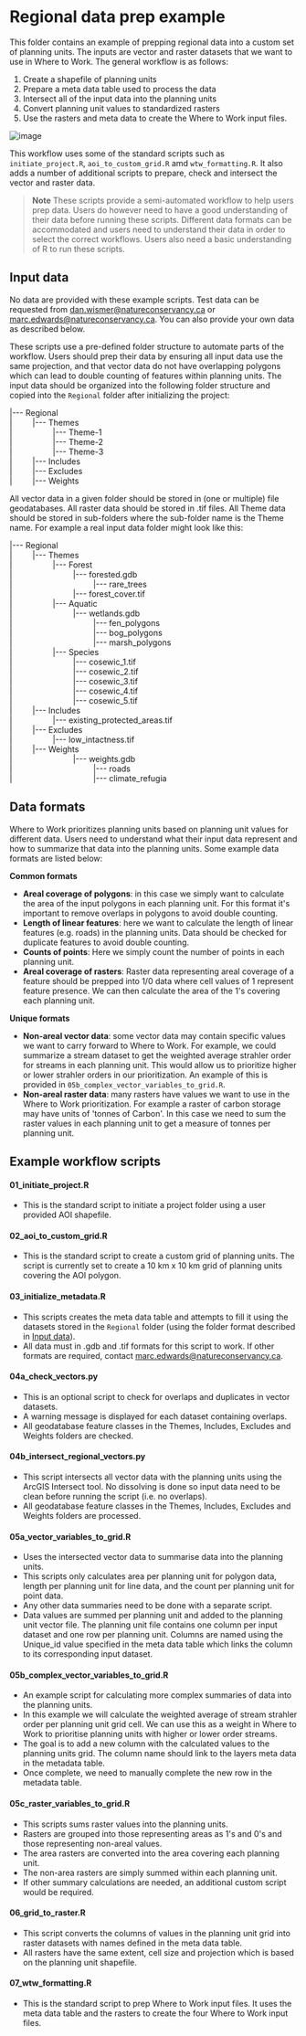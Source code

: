 # Regional data prep example

This folder contains an example of prepping regional data into a custom set of
planning units. The inputs are vector and raster datasets that we want to use
in Where to Work. The general workflow is as follows:

1. Create a shapefile of planning units
2. Prepare a meta data table used to process the data
3. Intersect all of the input data into the planning units
4. Convert planning unit values to standardized rasters
5. Use the rasters and meta data to create the Where to Work input files.

![image](https://user-images.githubusercontent.com/10728298/235233523-83cf0878-774b-4650-8c28-b36404e545dd.png)


This workflow uses some of the standard scripts such as `initiate_project.R`, 
`aoi_to_custom_grid.R` amd `wtw_formatting.R`. It also adds a number of
additional scripts to prepare, check and intersect the vector and raster
data.

> **Note** These scripts provide a semi-automated workflow to help users prep data.
Users do however need to have a good understanding of their data before
running these scripts. Different data formats can be accommodated and users
need to understand their data in order to select the correct workflows. Users
also need a basic understanding of R to run these scripts.

## Input data
No data are provided with these example scripts. Test data can be requested from
dan.wismer@natureconservancy.ca or marc.edwards@natureconservancy.ca. You can 
also provide your own data as described below.

These scripts use a pre-defined folder structure to automate parts of the
workflow. Users should prep their data by ensuring all input data use the same
projection, and that vector data do not have overlapping polygons which can
lead to double counting of features within planning units. The input data should
be organized into the following folder structure and copied into the `Regional`
folder after initializing the project:

|--- Regional <br>
|&nbsp;&nbsp;&nbsp;&nbsp;&nbsp;&nbsp;&nbsp;&nbsp;&nbsp;|--- Themes <br>
|&nbsp;&nbsp;&nbsp;&nbsp;&nbsp;&nbsp;&nbsp;&nbsp;&nbsp;&nbsp;&nbsp;&nbsp;&nbsp;&nbsp;&nbsp;&nbsp;&nbsp;&nbsp;|--- Theme-1 <br>
|&nbsp;&nbsp;&nbsp;&nbsp;&nbsp;&nbsp;&nbsp;&nbsp;&nbsp;&nbsp;&nbsp;&nbsp;&nbsp;&nbsp;&nbsp;&nbsp;&nbsp;&nbsp;|--- Theme-2 <br>
|&nbsp;&nbsp;&nbsp;&nbsp;&nbsp;&nbsp;&nbsp;&nbsp;&nbsp;&nbsp;&nbsp;&nbsp;&nbsp;&nbsp;&nbsp;&nbsp;&nbsp;&nbsp;|--- Theme-3 <br>
|&nbsp;&nbsp;&nbsp;&nbsp;&nbsp;&nbsp;&nbsp;&nbsp;&nbsp;|--- Includes <br>
|&nbsp;&nbsp;&nbsp;&nbsp;&nbsp;&nbsp;&nbsp;&nbsp;&nbsp;|--- Excludes <br>
|&nbsp;&nbsp;&nbsp;&nbsp;&nbsp;&nbsp;&nbsp;&nbsp;&nbsp;|--- Weights <br>
    

All vector data in a given folder should be stored in (one or multiple) file
geodatabases. All raster data should be stored in .tif files. All Theme data should
be stored in sub-folders where the sub-folder name is the Theme name. For 
example a real input data folder might look like this:

|--- Regional <br>
|&nbsp;&nbsp;&nbsp;&nbsp;&nbsp;&nbsp;&nbsp;&nbsp;&nbsp;|--- Themes <br>
|&nbsp;&nbsp;&nbsp;&nbsp;&nbsp;&nbsp;&nbsp;&nbsp;&nbsp;&nbsp;&nbsp;&nbsp;&nbsp;&nbsp;&nbsp;&nbsp;&nbsp;&nbsp;|--- Forest <br>
|&nbsp;&nbsp;&nbsp;&nbsp;&nbsp;&nbsp;&nbsp;&nbsp;&nbsp;&nbsp;&nbsp;&nbsp;&nbsp;&nbsp;&nbsp;&nbsp;&nbsp;&nbsp;&nbsp;&nbsp;&nbsp;&nbsp;&nbsp;&nbsp;&nbsp;&nbsp;&nbsp;|--- forested.gdb <br>
|&nbsp;&nbsp;&nbsp;&nbsp;&nbsp;&nbsp;&nbsp;&nbsp;&nbsp;&nbsp;&nbsp;&nbsp;&nbsp;&nbsp;&nbsp;&nbsp;&nbsp;&nbsp;&nbsp;&nbsp;&nbsp;&nbsp;&nbsp;&nbsp;&nbsp;&nbsp;&nbsp;&nbsp;&nbsp;&nbsp;&nbsp;&nbsp;&nbsp;&nbsp;&nbsp;&nbsp;|--- rare_trees <br>
|&nbsp;&nbsp;&nbsp;&nbsp;&nbsp;&nbsp;&nbsp;&nbsp;&nbsp;&nbsp;&nbsp;&nbsp;&nbsp;&nbsp;&nbsp;&nbsp;&nbsp;&nbsp;&nbsp;&nbsp;&nbsp;&nbsp;&nbsp;&nbsp;&nbsp;&nbsp;&nbsp;|--- forest_cover.tif <br>
|&nbsp;&nbsp;&nbsp;&nbsp;&nbsp;&nbsp;&nbsp;&nbsp;&nbsp;&nbsp;&nbsp;&nbsp;&nbsp;&nbsp;&nbsp;&nbsp;&nbsp;&nbsp;|--- Aquatic <br>
|&nbsp;&nbsp;&nbsp;&nbsp;&nbsp;&nbsp;&nbsp;&nbsp;&nbsp;&nbsp;&nbsp;&nbsp;&nbsp;&nbsp;&nbsp;&nbsp;&nbsp;&nbsp;&nbsp;&nbsp;&nbsp;&nbsp;&nbsp;&nbsp;&nbsp;&nbsp;&nbsp;|--- wetlands.gdb <br>
|&nbsp;&nbsp;&nbsp;&nbsp;&nbsp;&nbsp;&nbsp;&nbsp;&nbsp;&nbsp;&nbsp;&nbsp;&nbsp;&nbsp;&nbsp;&nbsp;&nbsp;&nbsp;&nbsp;&nbsp;&nbsp;&nbsp;&nbsp;&nbsp;&nbsp;&nbsp;&nbsp;&nbsp;&nbsp;&nbsp;&nbsp;&nbsp;&nbsp;&nbsp;&nbsp;&nbsp;|--- fen_polygons <br>
|&nbsp;&nbsp;&nbsp;&nbsp;&nbsp;&nbsp;&nbsp;&nbsp;&nbsp;&nbsp;&nbsp;&nbsp;&nbsp;&nbsp;&nbsp;&nbsp;&nbsp;&nbsp;&nbsp;&nbsp;&nbsp;&nbsp;&nbsp;&nbsp;&nbsp;&nbsp;&nbsp;&nbsp;&nbsp;&nbsp;&nbsp;&nbsp;&nbsp;&nbsp;&nbsp;&nbsp;|--- bog_polygons <br>
|&nbsp;&nbsp;&nbsp;&nbsp;&nbsp;&nbsp;&nbsp;&nbsp;&nbsp;&nbsp;&nbsp;&nbsp;&nbsp;&nbsp;&nbsp;&nbsp;&nbsp;&nbsp;&nbsp;&nbsp;&nbsp;&nbsp;&nbsp;&nbsp;&nbsp;&nbsp;&nbsp;&nbsp;&nbsp;&nbsp;&nbsp;&nbsp;&nbsp;&nbsp;&nbsp;&nbsp;|--- marsh_polygons <br>
|&nbsp;&nbsp;&nbsp;&nbsp;&nbsp;&nbsp;&nbsp;&nbsp;&nbsp;&nbsp;&nbsp;&nbsp;&nbsp;&nbsp;&nbsp;&nbsp;&nbsp;&nbsp;|--- Species <br>
|&nbsp;&nbsp;&nbsp;&nbsp;&nbsp;&nbsp;&nbsp;&nbsp;&nbsp;&nbsp;&nbsp;&nbsp;&nbsp;&nbsp;&nbsp;&nbsp;&nbsp;&nbsp;&nbsp;&nbsp;&nbsp;&nbsp;&nbsp;&nbsp;&nbsp;&nbsp;&nbsp;|--- cosewic_1.tif <br>
|&nbsp;&nbsp;&nbsp;&nbsp;&nbsp;&nbsp;&nbsp;&nbsp;&nbsp;&nbsp;&nbsp;&nbsp;&nbsp;&nbsp;&nbsp;&nbsp;&nbsp;&nbsp;&nbsp;&nbsp;&nbsp;&nbsp;&nbsp;&nbsp;&nbsp;&nbsp;&nbsp;|--- cosewic_2.tif <br>
|&nbsp;&nbsp;&nbsp;&nbsp;&nbsp;&nbsp;&nbsp;&nbsp;&nbsp;&nbsp;&nbsp;&nbsp;&nbsp;&nbsp;&nbsp;&nbsp;&nbsp;&nbsp;&nbsp;&nbsp;&nbsp;&nbsp;&nbsp;&nbsp;&nbsp;&nbsp;&nbsp;|--- cosewic_3.tif <br>
|&nbsp;&nbsp;&nbsp;&nbsp;&nbsp;&nbsp;&nbsp;&nbsp;&nbsp;&nbsp;&nbsp;&nbsp;&nbsp;&nbsp;&nbsp;&nbsp;&nbsp;&nbsp;&nbsp;&nbsp;&nbsp;&nbsp;&nbsp;&nbsp;&nbsp;&nbsp;&nbsp;|--- cosewic_4.tif <br>
|&nbsp;&nbsp;&nbsp;&nbsp;&nbsp;&nbsp;&nbsp;&nbsp;&nbsp;&nbsp;&nbsp;&nbsp;&nbsp;&nbsp;&nbsp;&nbsp;&nbsp;&nbsp;&nbsp;&nbsp;&nbsp;&nbsp;&nbsp;&nbsp;&nbsp;&nbsp;&nbsp;|--- cosewic_5.tif <br>
|&nbsp;&nbsp;&nbsp;&nbsp;&nbsp;&nbsp;&nbsp;&nbsp;&nbsp;|--- Includes <br>
|&nbsp;&nbsp;&nbsp;&nbsp;&nbsp;&nbsp;&nbsp;&nbsp;&nbsp;&nbsp;&nbsp;&nbsp;&nbsp;&nbsp;&nbsp;&nbsp;&nbsp;&nbsp;|--- existing_protected_areas.tif <br>
|&nbsp;&nbsp;&nbsp;&nbsp;&nbsp;&nbsp;&nbsp;&nbsp;&nbsp;|--- Excludes <br>
|&nbsp;&nbsp;&nbsp;&nbsp;&nbsp;&nbsp;&nbsp;&nbsp;&nbsp;&nbsp;&nbsp;&nbsp;&nbsp;&nbsp;&nbsp;&nbsp;&nbsp;&nbsp;|--- low_intactness.tif <br>
|&nbsp;&nbsp;&nbsp;&nbsp;&nbsp;&nbsp;&nbsp;&nbsp;&nbsp;|--- Weights <br>
|&nbsp;&nbsp;&nbsp;&nbsp;&nbsp;&nbsp;&nbsp;&nbsp;&nbsp;&nbsp;&nbsp;&nbsp;&nbsp;&nbsp;&nbsp;&nbsp;&nbsp;&nbsp;&nbsp;&nbsp;&nbsp;&nbsp;&nbsp;&nbsp;&nbsp;&nbsp;&nbsp;|--- weights.gdb <br>
|&nbsp;&nbsp;&nbsp;&nbsp;&nbsp;&nbsp;&nbsp;&nbsp;&nbsp;&nbsp;&nbsp;&nbsp;&nbsp;&nbsp;&nbsp;&nbsp;&nbsp;&nbsp;&nbsp;&nbsp;&nbsp;&nbsp;&nbsp;&nbsp;&nbsp;&nbsp;&nbsp;&nbsp;&nbsp;&nbsp;&nbsp;&nbsp;&nbsp;&nbsp;&nbsp;&nbsp;|--- roads <br>
|&nbsp;&nbsp;&nbsp;&nbsp;&nbsp;&nbsp;&nbsp;&nbsp;&nbsp;&nbsp;&nbsp;&nbsp;&nbsp;&nbsp;&nbsp;&nbsp;&nbsp;&nbsp;&nbsp;&nbsp;&nbsp;&nbsp;&nbsp;&nbsp;&nbsp;&nbsp;&nbsp;&nbsp;&nbsp;&nbsp;&nbsp;&nbsp;&nbsp;&nbsp;&nbsp;&nbsp;|--- climate_refugia <br>

## Data formats
Where to Work prioritizes planning units based on planning unit values for
different data. Users need to understand what their input data represent and how
to summarize that data into the planning units. Some example data formats are
listed below:

**Common formats**

- **Areal coverage of polygons**: in this case we simply want to calculate the area
of the input polygons in each planning unit. For this format it's important to
remove overlaps in polygons to avoid double counting.
- **Length of linear features**: here we want to calculate the length of linear 
features (e.g. roads) in the planning units. Data should be checked for duplicate
features to avoid double counting.
- **Counts of points**: Here we simply count the number of points in each planning
unit.
- **Areal coverage of rasters**: Raster data representing areal coverage of a feature
should be prepped into 1/0 data where cell values of 1 represent feature presence.
We can then calculate the area of the 1's covering each planning unit.

**Unique formats**

- **Non-areal vector data**: some vector data may contain specific values we want to
carry forward to Where to Work. For example, we could summarize a stream dataset
to get the weighted average strahler order for streams in each planning unit.
This would allow us to prioritize higher or lower strahler orders in our
prioritization. An example of this is provided in 
`05b_complex_vector_variables_to_grid.R`.
- **Non-areal raster data**: many rasters have values we want to use in the Where to
Work prioritization. For example a raster of carbon storage may have units of
'tonnes of Carbon'. In this case we need to sum the raster values in each planning
unit to get a measure of tonnes per planning unit.

## Example workflow scripts

#### 01_initiate_project.R

- This is the standard script to initiate a project folder using a user provided
AOI shapefile.

#### 02_aoi_to_custom_grid.R

- This is the standard script to create a custom grid of planning units. The
script is currently set to create a 10 km x 10 km grid of planning units covering
the AOI polygon.

#### 03_initialize_metadata.R

- This scripts creates the meta data table and attempts to fill it using the
datasets stored in the `Regional` folder (using the folder format described in
[Input data](#input-data)).
- All data must in .gdb and .tif formats for this script to work. If other
formats are required, contact marc.edwards@natureconservancy.ca.

#### 04a_check_vectors.py

- This is an optional script to check for overlaps and duplicates in vector
datasets.
- A warning message is displayed for each dataset containing overlaps.
- All geodatabase feature classes in the Themes, Includes, Excludes and Weights
folders are checked.

#### 04b_intersect_regional_vectors.py

- This script intersects all vector data with the planning units using the
ArcGIS Intersect tool. No dissolving is done so input data need to be clean
before running the script (i.e. no overlaps).
- All geodatabase feature classes in the Themes, Includes, Excludes and Weights
folders are processed.

#### 05a_vector_variables_to_grid.R

- Uses the intersected vector data to summarise data into the planning units.
- This scripts only calculates area per planning unit for polygon data, length
per planning unit for line data, and the count per planning unit for point data.
- Any other data summaries need to be done with a separate script.
- Data values are summed per planning unit and added to the planning unit vector
file. The planning unit file contains one column per input dataset and one row
per planning unit. Columns are named using the Unique_id value specified in
the meta data table which links the column to its corresponding input dataset.

#### 05b_complex_vector_variables_to_grid.R

- An example script for calculating more complex summaries of data into the 
planning units.
- In this example we will calculate the weighted average of stream strahler 
order per planning unit grid cell. We can use this as a weight in Where to Work
to prioritise planning units with higher or lower order streams.
- The goal is to add a new column with the calculated values to the planning units
grid. The column name should link to the layers meta data in the metadata table.
- Once complete, we need to manually complete the new row in the metadata table.

#### 05c_raster_variables_to_grid.R

- This scripts sums raster values into the planning units.
- Rasters are grouped into those representing areas as 1's and 0's and those
representing non-areal values.
- The area rasters are converted into the area covering each planning unit.
- The non-area rasters are simply summed within each planning unit.
- If other summary calculations are needed, an additional custom script would
be required.

#### 06_grid_to_raster.R
- This script converts the columns of values in the planning unit grid into
raster datasets with names defined in the meta data table.
- All rasters have the same extent, cell size and projection which is based on
the planning unit shapefile.

#### 07_wtw_formatting.R

- This is the standard script to prep Where to Work input files. It uses the
meta data table and the rasters to create the four Where to Work input files.
